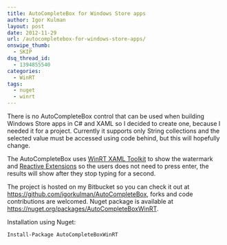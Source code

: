 ```yaml
---
title: AutoCompleteBox for Windows Store apps
author: Igor Kulman
layout: post
date: 2012-11-29
url: /autocompletebox-for-windows-store-apps/
onswipe_thumb:
  - SKIP
dsq_thread_id:
  - 1394855540
categories:
  - WinRT
tags:
  - nuget
  - winrt
---
```

There is no AutoCompleteBox control that can be used when building Windows Store apps in C# and XAML so I decided to create one, because I needed it for a project. Currently it supports only String collections and the selected value must be accessed using code behind, but this will hopefully change. 

The AutoCompleteBox uses [WinRT XAML Toolkit][1] to show the watermark and [Reactive Extensions][2] so the users does not need to press enter, the results will show after they stop typing for a second.

The project is hosted on my Bitbucket so you can check it out at <https://github.com/igorkulman/AutoCompleteBox>, forks and code contributions are welcomed. Nuget package is available at <https://nuget.org/packages/AutoCompleteBoxWinRT>.

Installation using Nuget: 

```
Install-Package AutoCompleteBoxWinRT
```  

 [1]: http://winrtxamltoolkit.codeplex.com/
 [2]: http://msdn.microsoft.com/en-us/data/gg577609.aspx